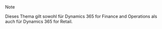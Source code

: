 > [!NOTE]
> Dieses Thema gilt sowohl für Dynamics 365 for Finance and Operations als auch für Dynamics 365 for Retail. 